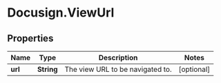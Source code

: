 # Docusign.ViewUrl

## Properties
Name | Type | Description | Notes
------------ | ------------- | ------------- | -------------
**url** | **String** | The view URL to be navigated to. | [optional] 


